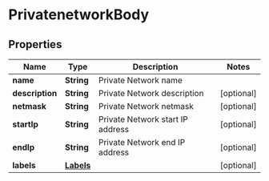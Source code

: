 # PrivatenetworkBody

## Properties
Name | Type | Description | Notes
------------ | ------------- | ------------- | -------------
**name** | **String** | Private Network name | 
**description** | **String** | Private Network description |  [optional]
**netmask** | **String** | Private Network netmask |  [optional]
**startIp** | **String** | Private Network start IP address |  [optional]
**endIp** | **String** | Private Network end IP address |  [optional]
**labels** | [**Labels**](Labels.md) |  |  [optional]
